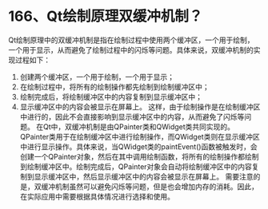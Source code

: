 # 166、Qt绘制原理双缓冲机制？

Qt绘制原理中的双缓冲机制是指在绘制过程中使用两个缓冲区，一个用于绘制，一个用于显示，从而避免了绘制过程中的闪烁等问题。具体来说，双缓冲机制的实现过程如下：

1. 创建两个缓冲区，一个用于绘制，一个用于显示；
2. 在绘制过程中，将所有的绘制操作都先绘制到绘制缓冲区中；
3. 绘制完成后，将绘制缓冲区中的内容复制到显示缓冲区中；
4. 显示缓冲区中的内容会被显示在屏幕上。 这样，由于绘制操作是在绘制缓冲区中进行的，因此不会直接影响到显示缓冲区中的内容，从而避免了闪烁等问题。 在Qt中，双缓冲机制是由QPainter类和QWidget类共同实现的。QPainter类用于在绘制缓冲区中进行绘制操作，而QWidget类则在显示缓冲区中进行显示操作。具体来说，当QWidget类的paintEvent()函数被触发时，会创建一个QPainter对象，然后在其中调用绘制函数，将所有的绘制操作都绘制到绘制缓冲区中。绘制完成后，QPainter对象会自动将绘制缓冲区中的内容复制到显示缓冲区中，然后显示缓冲区中的内容会被显示在屏幕上。 需要注意的是，双缓冲机制虽然可以避免闪烁等问题，但是也会增加内存的消耗。因此，在实际应用中需要根据具体情况进行选择和使用。
